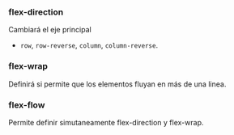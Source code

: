 ### flex-direction

Cambiará el eje principal

- ```row```,  ```row-reverse```, ```column```, ```column-reverse```.

### flex-wrap

Definirá si permite que los elementos fluyan en más de una linea.

### flex-flow

Permite definir simutaneamente flex-direction y flex-wrap.